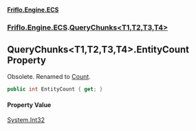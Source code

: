 #### [Friflo.Engine.ECS](index.md 'index')
### [Friflo.Engine.ECS](Friflo.Engine.ECS.md 'Friflo.Engine.ECS').[QueryChunks&lt;T1,T2,T3,T4&gt;](QueryChunks_T1,T2,T3,T4_.md 'Friflo.Engine.ECS.QueryChunks<T1,T2,T3,T4>')

## QueryChunks<T1,T2,T3,T4>.EntityCount Property

Obsolete. Renamed to [Count](QueryChunks_T1,T2,T3,T4_.Count.md 'Friflo.Engine.ECS.QueryChunks<T1,T2,T3,T4>.Count').

```csharp
public int EntityCount { get; }
```

#### Property Value
[System.Int32](https://docs.microsoft.com/en-us/dotnet/api/System.Int32 'System.Int32')